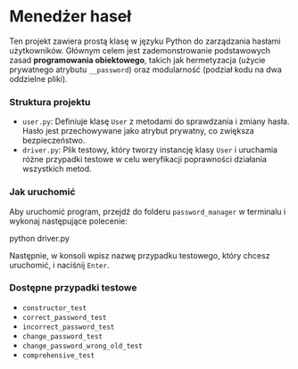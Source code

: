 # Menedżer haseł

Ten projekt zawiera prostą klasę w języku Python do zarządzania hasłami użytkowników. Głównym celem jest zademonstrowanie podstawowych zasad **programowania obiektowego**, takich jak hermetyzacja (użycie prywatnego atrybutu `__password`) oraz modularność (podział kodu na dwa oddzielne pliki).

### Struktura projektu

* `user.py`: Definiuje klasę `User` z metodami do sprawdzania i zmiany hasła. Hasło jest przechowywane jako atrybut prywatny, co zwiększa bezpieczeństwo.
* `driver.py`: Plik testowy, który tworzy instancję klasy `User` i uruchamia różne przypadki testowe w celu weryfikacji poprawności działania wszystkich metod.

### Jak uruchomić

Aby uruchomić program, przejdź do folderu `password_manager` w terminalu i wykonaj następujące polecenie:

python driver.py


Następnie, w konsoli wpisz nazwę przypadku testowego, który chcesz uruchomić, i naciśnij `Enter`.

### Dostępne przypadki testowe

* `constructor_test`
* `correct_password_test`
* `incorrect_password_test`
* `change_password_test`
* `change_password_wrong_old_test`
* `comprehensive_test`
